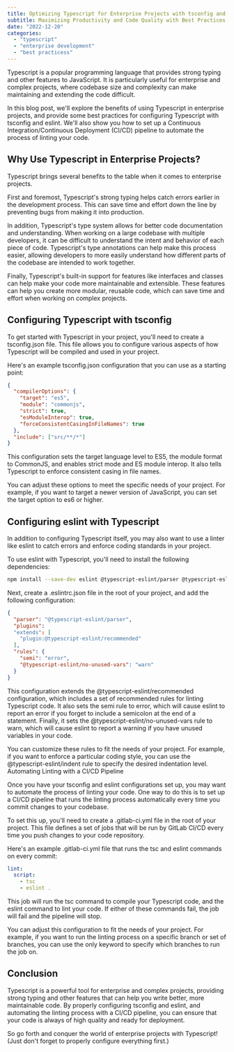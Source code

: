 ```yaml
---
title: Optimizing Typescript for Enterprise Projects with tsconfig and eslint
subtitle: Maximizing Productivity and Code Quality with Best Practices for Configuration
date: "2022-12-20"
categories:
  - "typescript"
  - "enterprise development"
  - "best practicess"
---
```


Typescript is a popular programming language that provides strong typing and other features to JavaScript. It is particularly useful for enterprise and complex projects, where codebase size and complexity can make maintaining and extending the code difficult.

In this blog post, we'll explore the benefits of using Typescript in enterprise projects, and provide some best practices for configuring Typescript with tsconfig and eslint. We'll also show you how to set up a Continuous Integration/Continuous Deployment (CI/CD) pipeline to automate the process of linting your code.

## Why Use Typescript in Enterprise Projects?

Typescript brings several benefits to the table when it comes to enterprise projects.

First and foremost, Typescript's strong typing helps catch errors earlier in the development process. This can save time and effort down the line by preventing bugs from making it into production.

In addition, Typescript's type system allows for better code documentation and understanding. When working on a large codebase with multiple developers, it can be difficult to understand the intent and behavior of each piece of code. Typescript's type annotations can help make this process easier, allowing developers to more easily understand how different parts of the codebase are intended to work together.

Finally, Typescript's built-in support for features like interfaces and classes can help make your code more maintainable and extensible. These features can help you create more modular, reusable code, which can save time and effort when working on complex projects.

## Configuring Typescript with tsconfig

To get started with Typescript in your project, you'll need to create a tsconfig.json file. This file allows you to configure various aspects of how Typescript will be compiled and used in your project.

Here's an example tsconfig.json configuration that you can use as a starting point:

```json
{
  "compilerOptions": {
    "target": "es5",
    "module": "commonjs",
    "strict": true,
    "esModuleInterop": true,
    "forceConsistentCasingInFileNames": true
  },
  "include": ["src/**/*"]
}
```

This configuration sets the target language level to ES5, the module format to CommonJS, and enables strict mode and ES module interop. It also tells Typescript to enforce consistent casing in file names.

You can adjust these options to meet the specific needs of your project. For example, if you want to target a newer version of JavaScript, you can set the target option to es6 or higher.

## Configuring eslint with Typescript

In addition to configuring Typescript itself, you may also want to use a linter like eslint to catch errors and enforce coding standards in your project.

To use eslint with Typescript, you'll need to install the following dependencies:

```bash
npm install --save-dev eslint @typescript-eslint/parser @typescript-eslint/eslint-plugin
```

Next, create a .eslintrc.json file in the root of your project, and add the following configuration:

```json
{
  "parser": "@typescript-eslint/parser",
  "plugins":
  "extends": [
    "plugin:@typescript-eslint/recommended"
  ],
  "rules": {
    "semi": "error",
    "@typescript-eslint/no-unused-vars": "warn"
  }
}
```

This configuration extends the @typescript-eslint/recommended configuration, which includes a set of recommended rules for linting Typescript code. It also sets the semi rule to error, which will cause eslint to report an error if you forget to include a semicolon at the end of a statement. Finally, it sets the @typescript-eslint/no-unused-vars rule to warn, which will cause eslint to report a warning if you have unused variables in your code.

You can customize these rules to fit the needs of your project. For example, if you want to enforce a particular coding style, you can use the @typescript-eslint/indent rule to specify the desired indentation level.
Automating Linting with a CI/CD Pipeline

Once you have your tsconfig and eslint configurations set up, you may want to automate the process of linting your code. One way to do this is to set up a CI/CD pipeline that runs the linting process automatically every time you commit changes to your codebase.

To set this up, you'll need to create a .gitlab-ci.yml file in the root of your project. This file defines a set of jobs that will be run by GitLab CI/CD every time you push changes to your code repository.

Here's an example .gitlab-ci.yml file that runs the tsc and eslint commands on every commit:

```yaml
lint:
  script:
    - tsc
    - eslint .
```

This job will run the tsc command to compile your Typescript code, and the eslint command to lint your code. If either of these commands fail, the job will fail and the pipeline will stop.

You can adjust this configuration to fit the needs of your project. For example, if you want to run the linting process on a specific branch or set of branches, you can use the only keyword to specify which branches to run the job on.

## Conclusion

Typescript is a powerful tool for enterprise and complex projects, providing strong typing and other features that can help you write better, more maintainable code. By properly configuring tsconfig and eslint, and automating the linting process with a CI/CD pipeline, you can ensure that your code is always of high quality and ready for deployment.

So go forth and conquer the world of enterprise projects with Typescript! (Just don't forget to properly configure everything first.)
